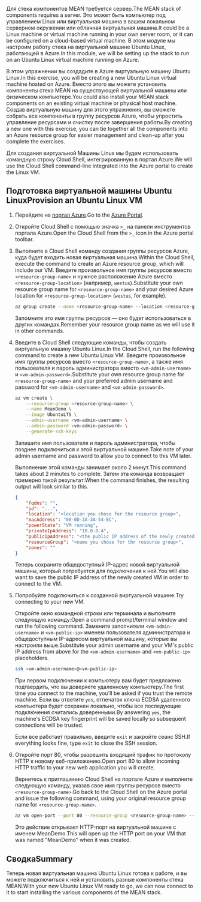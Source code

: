 <span data-ttu-id="1d7a2-101">Для стека компонентов MEAN требуется сервер.</span><span class="sxs-lookup"><span data-stu-id="1d7a2-101">The MEAN stack of components requires a server.</span></span> <span data-ttu-id="1d7a2-102">Это может быть компьютер под управлением Linux или виртуальная машина в вашем локальном серверном окружении или облачная виртуальная машина.</span><span class="sxs-lookup"><span data-stu-id="1d7a2-102">It could be a Linux machine or virtual machine running in your own server room, or it can be configured on a cloud-based virtual machine.</span></span> <span data-ttu-id="1d7a2-103">В этом модуле мы настроим работу стека на виртуальной машине Ubuntu Linux, работающей в Azure.</span><span class="sxs-lookup"><span data-stu-id="1d7a2-103">In this module, we will be setting up the stack to run on an Ubuntu Linux virtual machine running on Azure.</span></span>

<span data-ttu-id="1d7a2-104">В этом упражнении вы создадите в Azure виртуальную машину Ubuntu Linux.</span><span class="sxs-lookup"><span data-stu-id="1d7a2-104">In this exercise, you will be creating a new Ubuntu Linux virtual machine hosted on Azure.</span></span> <span data-ttu-id="1d7a2-105">Вместо этого вы можете установить компоненты стека MEAN на существующей виртуальной машины или физическом компьютере.</span><span class="sxs-lookup"><span data-stu-id="1d7a2-105">You could also install your MEAN stack components on an existing virtual machine or physical host machine.</span></span> <span data-ttu-id="1d7a2-106">Создав виртуальную машину для этого упражнения, вы сможете собрать все компоненты в группу ресурсов Azure, чтобы упростить управление ресурсами и очистку после завершения работы.</span><span class="sxs-lookup"><span data-stu-id="1d7a2-106">By creating a new one with this exercise, you can tie together all the components into an Azure resource group for easier management and clean-up after you complete the exercises.</span></span>

<span data-ttu-id="1d7a2-107">Для создания виртуальной Машины Linux мы будем использовать командную строку Cloud Shell, интегрированную в портал Azure.</span><span class="sxs-lookup"><span data-stu-id="1d7a2-107">We will use the Cloud Shell command-line integrated into the Azure portal to create the Linux VM.</span></span>

## <a name="provision-an-ubuntu-linux-vm"></a><span data-ttu-id="1d7a2-108">Подготовка виртуальной машины Ubuntu Linux</span><span class="sxs-lookup"><span data-stu-id="1d7a2-108">Provision an Ubuntu Linux VM</span></span>

1. <span data-ttu-id="1d7a2-109">Перейдите на [портал Azure](https://portal.azure.com?azure-portal=true).</span><span class="sxs-lookup"><span data-stu-id="1d7a2-109">Go to the [Azure Portal](https://portal.azure.com?azure-portal=true).</span></span>
1. <span data-ttu-id="1d7a2-110">Откройте Cloud Shell с помощью значка `>_` на панели инструментов портала Azure.</span><span class="sxs-lookup"><span data-stu-id="1d7a2-110">Open the Cloud Shell from the `>_` icon in the Azure portal toolbar.</span></span>
1. <span data-ttu-id="1d7a2-111">Выполните в Cloud Shell команду создания группы ресурсов Azure, куда будет входить новая виртуальная машина.</span><span class="sxs-lookup"><span data-stu-id="1d7a2-111">Within the Cloud Shell, execute the command to create an Azure resource group, which will include our VM.</span></span> <span data-ttu-id="1d7a2-112">Введите произвольное имя группы ресурсов вместо `<resource-group-name>` и нужное расположение Azure вместо `<resource-group-location>` (например, `westus`).</span><span class="sxs-lookup"><span data-stu-id="1d7a2-112">Substitute your own resource group name for `<resource-group-name>` and your desired Azure location for `<resource-group-location>` (`westus`, for example).</span></span>

    ```bash
    az group create --name <resource-group-name> --location <resource-group-location>
    ```

    <span data-ttu-id="1d7a2-113">Запомните это имя группы ресурсов — оно будет использоваться в других командах.</span><span class="sxs-lookup"><span data-stu-id="1d7a2-113">Remember your resource group name as we will use it in other commands.</span></span>

1. <span data-ttu-id="1d7a2-114">Введите в Cloud Shell следующие команды, чтобы создать виртуальную машину Ubuntu Linux.</span><span class="sxs-lookup"><span data-stu-id="1d7a2-114">In the Cloud Shell, run the following command to create a new Ubuntu Linux VM.</span></span> <span data-ttu-id="1d7a2-115">Введите произвольное имя группы ресурсов вместо `<resource-group-name>`, а также имя пользователя и пароль администратора вместо `<vm-admin-username>` и `<vm-admin-password>`.</span><span class="sxs-lookup"><span data-stu-id="1d7a2-115">Substitute your own resource group name for `<resource-group-name>` and your preferred admin username and password for `<vm-admin-username>` and `<vm-admin-password>`.</span></span>

    ```bash
    az vm create \
        --resource-group <resource-group-name> \
        --name MeanDemo \
        --image UbuntuLTS \
        --admin-username <vm-admin-username> \
        --admin-password <vm-admin-password> \
        --generate-ssh-keys
    ```

    <span data-ttu-id="1d7a2-116">Запишите имя пользователя и пароль администратора, чтобы позднее подключиться к этой виртуальной машине.</span><span class="sxs-lookup"><span data-stu-id="1d7a2-116">Take note of your admin username and password to allow you to connect to this VM later.</span></span>

    <span data-ttu-id="1d7a2-117">Выполнение этой команды занимает около 2 минут.</span><span class="sxs-lookup"><span data-stu-id="1d7a2-117">This command takes about 2 minutes to complete.</span></span> <span data-ttu-id="1d7a2-118">Затем эта команда возвращает примерно такой результат:</span><span class="sxs-lookup"><span data-stu-id="1d7a2-118">When the command finishes, the resulting output will look similar to this.</span></span>

    ```json
    {
        "fqdns": "",
        "id": "...",
        "location": "<location you chose for the resource group>",
        "macAddress": "00-0D-3A-3A-54-EC",
        "powerState": "VM running",
        "privateIpAddress": "10.0.0.4",
        "publicIpAddress": "<the public IP address of the newly created machine>",
        "resourceGroup": "<name you chose for thr resource group>",
        "zones": ""
    }
    ```

    <span data-ttu-id="1d7a2-119">Теперь сохраните общедоступный IP-адрес новой виртуальной машины, который потребуется для подключения к ней.</span><span class="sxs-lookup"><span data-stu-id="1d7a2-119">You will also want to save the public IP address of the newly created VM in order to connect to the VM.</span></span>

1. <span data-ttu-id="1d7a2-120">Попробуйте подключиться к созданной виртуальной машине.</span><span class="sxs-lookup"><span data-stu-id="1d7a2-120">Try connecting to your new VM.</span></span>

    <span data-ttu-id="1d7a2-121">Откройте окно командной строки или терминала и выполните следующую команду:</span><span class="sxs-lookup"><span data-stu-id="1d7a2-121">Open a command prompt/terminal window and run the following command.</span></span> <span data-ttu-id="1d7a2-122">Замените заполнители `<vm-admin-username>` и `<vm-public-ip>` именем пользователя администратора и общедоступным IP-адресом виртуальной машину, которые вы настроили выше.</span><span class="sxs-lookup"><span data-stu-id="1d7a2-122">Substitute your admin username and your VM's public IP address from above for the `<vm-admin-username>` and `<vm-public-ip>` placeholders.</span></span>

    ```bash
    ssh <vm-admin-username>@<vm-public-ip>
    ```

    <span data-ttu-id="1d7a2-123">При первом подключении к компьютеру вам будет предложено подтвердить, что вы доверяете удаленному компьютеру.</span><span class="sxs-lookup"><span data-stu-id="1d7a2-123">The first time you connect to the machine, you'll be asked if you trust the remote machine.</span></span> <span data-ttu-id="1d7a2-124">Если вы ответите `yes`, отпечаток ключа ECDSA удаленного компьютера будет сохранен локально, чтобы все последующие подключения считались доверенными.</span><span class="sxs-lookup"><span data-stu-id="1d7a2-124">By answering `yes`, the machine's ECDSA key fingerprint will be saved locally so subsequent connections will be trusted.</span></span>

    <span data-ttu-id="1d7a2-125">Если все работает правильно, введите `exit` и закройте сеанс SSH.</span><span class="sxs-lookup"><span data-stu-id="1d7a2-125">If everything looks fine, type `exit` to close the SSH session.</span></span>

1. <span data-ttu-id="1d7a2-126">Откройте порт 80, чтобы разрешить входящий трафик по протоколу HTTP к новому веб-приложению.</span><span class="sxs-lookup"><span data-stu-id="1d7a2-126">Open port 80 to allow incoming HTTP traffic to your new web application you will create.</span></span>

    <span data-ttu-id="1d7a2-127">Вернитесь к приглашению Cloud Shell на портале Azure и выполните следующую команду, указав свое имя группы ресурсов вместо `<resource-group-name>`.</span><span class="sxs-lookup"><span data-stu-id="1d7a2-127">Go back to the Cloud Shell on the Azure portal and issue the following command, using your original resource group name for `<resource-group-name>`.</span></span>

    ``` bash
    az vm open-port --port 80 --resource-group <resource-group-name> --name MeanDemo
    ```

    <span data-ttu-id="1d7a2-128">Это действие открывает HTTP-порт на виртуальной машине с именем MeanDemo.</span><span class="sxs-lookup"><span data-stu-id="1d7a2-128">This will open up the HTTP port on your VM that was named "MeanDemo" when it was created.</span></span>

## <a name="summary"></a><span data-ttu-id="1d7a2-129">Сводка</span><span class="sxs-lookup"><span data-stu-id="1d7a2-129">Summary</span></span>

<span data-ttu-id="1d7a2-130">Теперь новая виртуальная машина Ubuntu Linux готова к работе, и вы можете подключиться к ней и установить разные компоненты стека MEAN.</span><span class="sxs-lookup"><span data-stu-id="1d7a2-130">With your new Ubuntu Linux VM ready to go, we can now connect to it to start installing the various components of the MEAN stack.</span></span>
